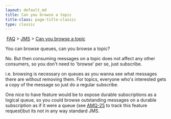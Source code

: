 ```yaml
---
layout: default_md
title: Can you browse a topic 
title-class: page-title-classic
type: classic
---
```


 [FAQ](faq) > [JMS](jms) > [Can you browse a topic](can-you-browse-a-topic)


You can browse queues, can you browse a topic?

No. But then consuming messages on a topic does not affect any other consumers, so you don't need to 'browse' per se, just subscribe.

i.e. browsing is necessary on queues as you wanna see what messages there are without removing them. For topics, everyone who's interested gets a copy of the message so just do a regular subscribe.

One nice to have feature would be to expose durable subscriptions as a logical queue, so you could browse outstanding messages on a durable subscription as if it were a queue (see [AMQ-25](https://issues.apache.org/activemq/browse/AMQ-25) to track this feature request)but its not in any way standard JMS.

